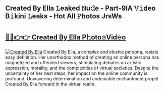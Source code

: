 ## Created By Ella 𝙻eaked 𝙽u𝚍e - Part-9IA 𝚅𝚒deo B𝚒kini 𝙻eaks - Hot All 𝙿hotos JrsWs

# <h2><a href="http://ld3w6r4.urlbe.top/?page=Created+By+Ella">🔗🔗👉👉 Created By Ella P𝚑oto𝚜Vid𝚎o</a></h2>

[![Created By Ella](https://i.imgur.com/eBuTRDB.gif)](http://ld3w6r4.urlbe.top/?page=Created+By+Ella)
Created By Ella, a complex and elusive persona, resists easy definition. Her unorthodox method of creating an online persona has magnetized and offended viewers, stimulating debates on artistic expression, morality, and the complexities of virtual societies. Despite the uncertainty of her next steps, her impact on the online community is profound. Unwavering determination and undeniable enchantment propel Created By Ella forward in the virtual realm.
